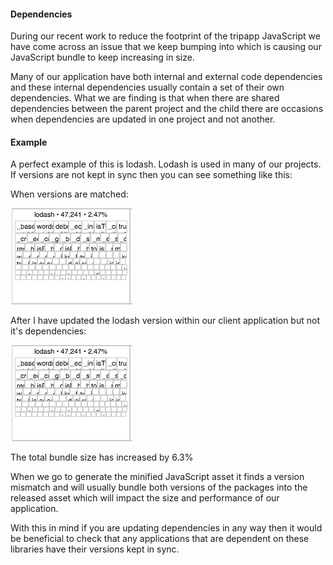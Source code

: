 #### Dependencies

During our recent work to reduce the footprint of the tripapp JavaScript we have come across an issue that we keep bumping into which is causing our JavaScript bundle to keep increasing in size.

Many of our application have both internal and external code dependencies and these internal dependencies usually contain a set of their own dependencies. What we are finding is that when there are shared dependencies between the parent project and the child there are occasions when dependencies are updated in one project and not another.

#### Example

A perfect example of this is lodash. Lodash is used in many of our projects. If versions are not kept in sync then you can see something like this:

When versions are matched:

![Small footprint](/images/dependencies/small.png)

After I have updated the lodash version within our client application but not it's dependencies:

![Larger footprint](/images/dependencies/small.png)

The total bundle size has increased by 6.3%

When we go to generate the minified JavaScript asset it finds a version mismatch and will usually bundle both versions of the packages into the released asset which will impact the size and performance of our application.

With this in mind if you are updating dependencies in any way then it would be beneficial to check that any applications that are dependent on these libraries have their versions kept in sync.
